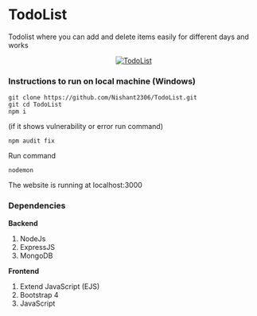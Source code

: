 # TodoList
Todolist where you can add and delete items easily for different days and works

<div align="center">
    <a href="https://ibb.co/r7jzwHD"><img src="https://i.ibb.co/tmGvJDV/TodoList.jpg" alt="TodoList" border="0"></a>
</div>

### Instructions to run on local machine (Windows)

    git clone https://github.com/Nishant2306/TodoList.git
    git cd TodoList
    npm i
    
(if it shows vulnerability or error run command)

    npm audit fix

Run command 

    nodemon

The website is running at localhost:3000

### Dependencies
**Backend**
1. NodeJs
2. ExpressJS
3. MongoDB

**Frontend**
1. Extend JavaScript (EJS)
2. Bootstrap 4
3. JavaScript
